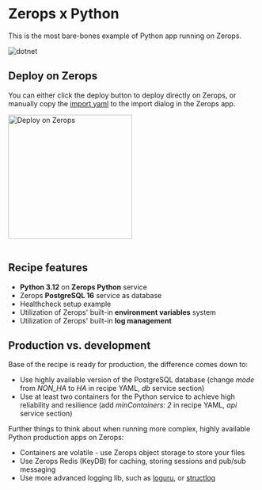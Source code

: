 # Zerops x Python
This is the most bare-bones example of Python app running on Zerops.

![dotnet](https://github.com/zeropsio/recipe-shared-assets/blob/main/covers/cover-dotnet.png)

## Deploy on Zerops
You can either click the deploy button to deploy directly on Zerops, or manually copy the [import yaml](https://github.com/zeropsio/recipe-dotnet/blob/main/zerops-project-import.yml) to the import dialog in the Zerops app.

<a href="https://app.zerops.io/recipe/dotnet">
    <img width="250" alt="Deploy on Zerops" src="https://github.com/zeropsio/recipe-shared-assets/blob/main/deploy-button/deploy-button.png">
</a>

<br/>
<br/>

## Recipe features
- **Python 3.12** on **Zerops Python** service
- Zerops **PostgreSQL 16** service as database
- Healthcheck setup example
- Utilization of Zerops' built-in **environment variables** system
- Utilization of Zerops' built-in **log management**

## Production vs. development

Base of the recipe is ready for production, the difference comes down to:

- Use highly available version of the PostgreSQL database (change *mode* from *NON_HA* to *HA* in recipe YAML, *db* service section)
- Use at least two containers for the Python service to achieve high reliability and resilience (add *minContainers: 2* in recipe YAML, *api* service section)

Further things to think about when running more complex, highly available Python production apps on Zerops:

- Containers are volatile - use Zerops object storage to store your files
- Use Zerops Redis (KeyDB) for caching, storing sessions and pub/sub messaging
- Use more advanced logging lib, such as [loguru](https://github.com/Delgan/loguru), or [structlog](https://github.com/hynek/structlog)



